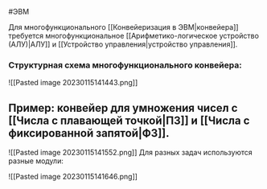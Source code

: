 #ЭВМ 

Для многофункционального [[Конвейеризация в ЭВМ|конвейера]] требуется многофункциональное [[Арифметико-логическое устройство (АЛУ)|АЛУ]] и [[Устройство управления|устройство управления]].

### Структурная схема многофункционального конвейера:
![[Pasted image 20230115141443.png]]

## Пример: конвейер для умножения чисел с [[Числа с плавающей точкой|ПЗ]] и [[Числа с фиксированной запятой|ФЗ]].

![[Pasted image 20230115141552.png]]
Для разных задач используются разные модули:

![[Pasted image 20230115141646.png]]
